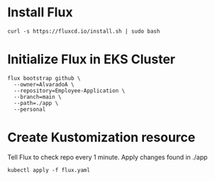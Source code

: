 # Install Flux

```
curl -s https://fluxcd.io/install.sh | sudo bash

```

# Initialize Flux in EKS Cluster

```
flux bootstrap github \
  --owner=AlvaradoA \
  --repository=Employee-Application \
  --branch=main \
  --path=./app \
  --personal
```

# Create Kustomization resource

Tell Flux to check repo every 1 minute. Apply changes found in ./app

```
kubectl apply -f flux.yaml
```

